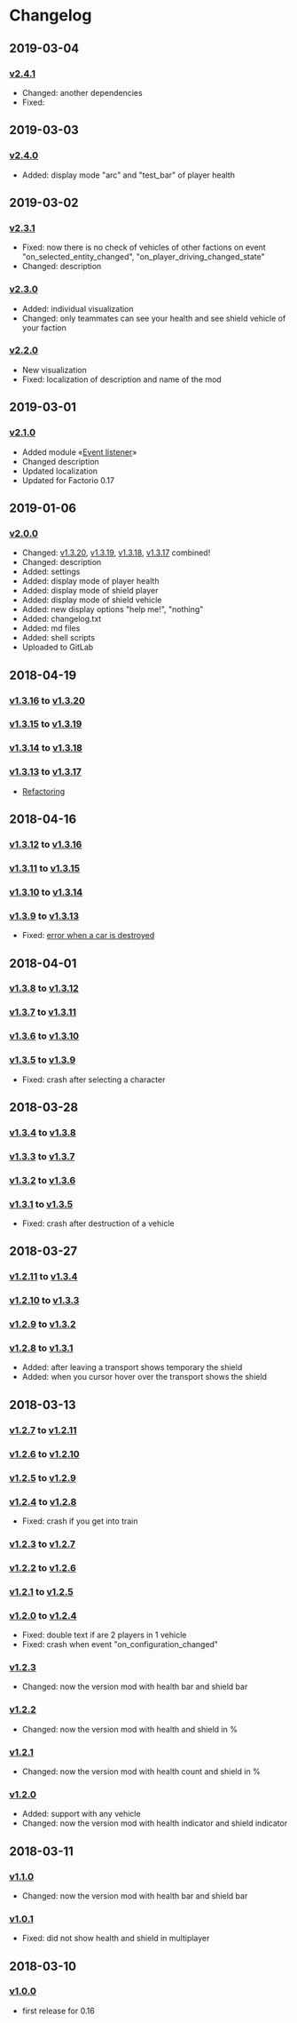 # Changelog

## 2019-03-04

### [v2.4.1][v2.4.1]

* Changed: another dependencies
* Fixed:

## 2019-03-03

### [v2.4.0][v2.4.0]

* Added: display mode "arc" and "test_bar" of player health

## 2019-03-02

### [v2.3.1][v2.3.1]

* Fixed: now there is no check of vehicles of other factions on event "on_selected_entity_changed", "on_player_driving_changed_state"
* Changed: description

### [v2.3.0][v2.3.0]

* Added: individual visualization
* Changed: only teammates can see your health and see shield vehicle of your faction

### [v2.2.0][v2.2.0]

* New visualization
* Fixed: localization of description and name of the mod

## 2019-03-01

### [v2.1.0][v2.1.0]

* Added module «[Event listener](https://gitlab.com/ZwerOxotnik/event-listener)»
* Changed description
* Updated localization
* Updated for Factorio 0.17

## 2019-01-06

### [v2.0.0][v2.0.0]

* Changed: [v1.3.20][v1.3.20], [v1.3.19][v1.3.19], [v1.3.18][v1.3.18], [v1.3.17][v1.3.17] combined!
* Changed: description
* Added: settings
* Added: display mode of player health
* Added: display mode of shield player
* Added: display mode of shield vehicle
* Added: new display options "help me!", "nothing"
* Added: changelog.txt
* Added: md files
* Added: shell scripts
* Uploaded to GitLab

## 2018-04-19

### [v1.3.16][v1.3.16] to [v1.3.20][v1.3.20]
### [v1.3.15][v1.3.15] to [v1.3.19][v1.3.19]
### [v1.3.14][v1.3.14] to [v1.3.18][v1.3.18]
### [v1.3.13][v1.3.13] to [v1.3.17][v1.3.17]

* [Refactoring](https://mods.factorio.com/mod/show-health-and-shield/discussion/5ad7ccc27037c1000d6d99c7)

## 2018-04-16

### [v1.3.12][v1.3.12] to [v1.3.16][v1.3.16]
### [v1.3.11][v1.3.11] to [v1.3.15][v1.3.15]
### [v1.3.10][v1.3.10] to [v1.3.14][v1.3.14]
### [v1.3.9][v1.3.9] to [v1.3.13][v1.3.13]

* Fixed: [error when a car is destroyed](https://mods.factorio.com/mod/pack-scenarios/discussion/5ad48c41281e47000c14e0a9)

## 2018-04-01

### [v1.3.8][v1.3.8] to [v1.3.12][v1.3.12]
### [v1.3.7][v1.3.7] to [v1.3.11][v1.3.11]
### [v1.3.6][v1.3.6] to [v1.3.10][v1.3.10]
### [v1.3.5][v1.3.5] to [v1.3.9][v1.3.9]

* Fixed: crash after selecting a character

## 2018-03-28

### [v1.3.4][v1.3.4] to [v1.3.8][v1.3.8]
### [v1.3.3][v1.3.3] to [v1.3.7][v1.3.7]
### [v1.3.2][v1.3.2] to [v1.3.6][v1.3.6]
### [v1.3.1][v1.3.1] to [v1.3.5][v1.3.5]

* Fixed: crash after destruction of a vehicle

## 2018-03-27

### [v1.2.11][v1.2.11] to [v1.3.4][v1.3.4]
### [v1.2.10][v1.2.10] to [v1.3.3][v1.3.3]
### [v1.2.9][v1.2.9] to [v1.3.2][v1.3.2]
### [v1.2.8][v1.2.8] to [v1.3.1][v1.3.1]

* Added: after leaving a transport shows temporary the shield
* Added: when you cursor hover over the transport shows the shield
  
## 2018-03-13

### [v1.2.7][v1.2.7] to [v1.2.11][v1.2.11]
### [v1.2.6][v1.2.6] to [v1.2.10][v1.2.10]
### [v1.2.5][v1.2.5] to [v1.2.9][v1.2.9]
### [v1.2.4][v1.2.4] to [v1.2.8][v1.2.8]

* Fixed: crash if you get into train
  
### [v1.2.3][v1.2.3] to [v1.2.7][v1.2.7]
### [v1.2.2][v1.2.2] to [v1.2.6][v1.2.6]
### [v1.2.1][v1.2.1] to [v1.2.5][v1.2.5]
### [v1.2.0][v1.2.0] to [v1.2.4][v1.2.4]

* Fixed: double text if are 2 players in 1 vehicle
* Fixed: crash when event "on_configuration_changed"

### [v1.2.3][v1.2.3]

* Changed: now the version mod with health bar and shield bar

### [v1.2.2][v1.2.2]

* Changed: now the version mod with health and shield in %

### [v1.2.1][v1.2.1]

* Changed: now the version mod with health count and shield in %

### [v1.2.0][v1.2.0]

* Added: support with any vehicle
* Changed: now the version mod with health indicator and shield indicator

## 2018-03-11

### [v1.1.0][v1.1.0]

* Changed: now the version mod with health bar and shield bar

### [v1.0.1][v1.0.1]

* Fixed: did not show health and shield in multiplayer

## 2018-03-10

### [v1.0.0][v1.0.0]

* first release for 0.16

[v2.4.1]: https://mods.factorio.com/mod/show-health-and-shield/downloads
[v2.4.0]: https://mods.factorio.com/download/show-health-and-shield/5c7bd045c3dad0000c6e6bab
[v2.3.1]: https://mods.factorio.com/download/show-health-and-shield/5c7a7fbc769efa000bf88197
[v2.3.0]: https://mods.factorio.com/download/show-health-and-shield/5c7a6bb4769efa000bf59a64
[v2.2.0]: https://mods.factorio.com/download/show-health-and-shield/5c7a5b8c769efa000df6000e
[v2.1.0]: https://mods.factorio.com/download/show-health-and-shield/5c78e511507d61000dcd440d
[v2.0.0]: https://mods.factorio.com/download/show-health-and-shield/5c320695199eec000d30270d
[v1.3.20]: https://mods.factorio.com/download/show-health-and-shield/5ad8821f6e5059000a8ae9e8
[v1.3.19]: https://mods.factorio.com/download/show-health-and-shield/5ad882136e5059000a8ae958
[v1.3.18]: https://mods.factorio.com/download/show-health-and-shield/5ad8820983ed88000b1f49dd
[v1.3.17]: https://mods.factorio.com/download/show-health-and-shield/5ad881fe83ed88000b1f49a6
[v1.3.16]: https://mods.factorio.com/download/show-health-and-shield/5ad4e978281e47000923b155
[v1.3.15]: https://mods.factorio.com/download/show-health-and-shield/5ad4e96c9a9ad3000bc9890f
[v1.3.14]: https://mods.factorio.com/download/show-health-and-shield/5ad4e9619a9ad3000abc28e0
[v1.3.13]: https://mods.factorio.com/download/show-health-and-shield/5ad4e950281e47000923adb5
[v1.3.12]: https://mods.factorio.com/download/show-health-and-shield/5ac081c748c6020009eac080
[v1.3.11]: https://mods.factorio.com/download/show-health-and-shield/5ac081bc079813000bfa6f9b
[v1.3.10]: https://mods.factorio.com/download/show-health-and-shield/5ac081b048c602000a81b0f4
[v1.3.9]: https://mods.factorio.com/download/show-health-and-shield/5ac081a548c602000a81b0c2
[v1.3.8]: https://mods.factorio.com/download/show-health-and-shield/5abb729ed19b340009c9314a
[v1.3.7]: https://mods.factorio.com/download/show-health-and-shield/5abb7295ce80aa000d6410cf
[v1.3.6]: https://mods.factorio.com/download/show-health-and-shield/5abb728bd19b34000a5a733e
[v1.3.5]: https://mods.factorio.com/download/show-health-and-shield/5abb727fce80aa0009ff8101
[v1.3.4]: https://mods.factorio.com/download/show-health-and-shield/5aba643f3fc74c000b8e1112
[v1.3.3]: https://mods.factorio.com/download/show-health-and-shield/5aba64353fc74c000a5757a0
[v1.3.2]: https://mods.factorio.com/download/show-health-and-shield/5aba642a3fc74c000b8e0e40
[v1.3.1]: https://mods.factorio.com/download/show-health-and-shield/5aba6416ab28c0000b6f70b7
[v1.2.11]: https://mods.factorio.com/download/show-health-and-shield/5aa7d38082fb570009518300
[v1.2.10]: https://mods.factorio.com/download/show-health-and-shield/5aa7d36d82fb57000ac53532
[v1.2.9]: https://mods.factorio.com/download/show-health-and-shield/5aa7d358b96ad8000af18c79
[v1.2.8]: https://mods.factorio.com/download/show-health-and-shield/5aa7d34682fb57000ac532a9
[v1.2.7]: https://mods.factorio.com/download/show-health-and-shield/5aa767fb84f13e000913e3da
[v1.2.6]: https://mods.factorio.com/download/show-health-and-shield/5aa767f2ba16a8000a67e0a4
[v1.2.5]: https://mods.factorio.com/download/show-health-and-shield/5aa767e7ba16a8000a67e058
[v1.2.4]: https://mods.factorio.com/download/show-health-and-shield/5aa767dbba16a8000c235f09
[v1.2.3]: https://mods.factorio.com/download/show-health-and-shield/5aa6619dba16a8000a5b09e7
[v1.2.2]: https://mods.factorio.com/download/show-health-and-shield/5aa66194ba16a80009412dc4
[v1.2.1]: https://mods.factorio.com/download/show-health-and-shield/5aa6618cba16a8000c16d56b
[v1.2.0]: https://mods.factorio.com/download/show-health-and-shield/5aa6617f84f13e000906c97e
[v1.1.0]: https://mods.factorio.com/download/show-health-and-shield/5aa596e425d0030009b2cd5d
[v1.0.1]: https://mods.factorio.com/download/show-health-and-shield/5aa54fe7dd6340000abeb67b
[v1.0.0]: https://mods.factorio.com/download/show-health-and-shield/5aa3ec7095585100090613bb
